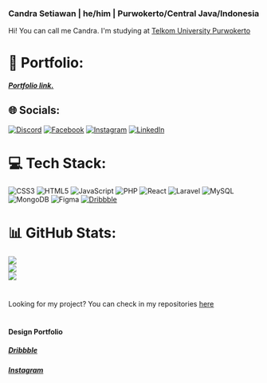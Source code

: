 ### Candra Setiawan | he/him | Purwokerto/Central Java/Indonesia
Hi! You can call me Candra. I'm studying at <a href="#">Telkom University Purwokerto<a/>

# 👤 Portfolio:
##### <a href="https://www.canwave.site/" target="blank">Portfolio link.<a>

## 🌐 Socials:
[![Discord](https://img.shields.io/badge/Discord-%237289DA.svg?logo=discord&logoColor=white)](https://discord.com/users/911938523593068564) [![Facebook](https://img.shields.io/badge/Facebook-%231877F2.svg?logo=Facebook&logoColor=white)](https://www.facebook.com/chandra.setyawan.7146/) [![Instagram](https://img.shields.io/badge/Instagram-%23E4405F.svg?logo=Instagram&logoColor=white)](https://instagram.com/can_setiawan) [![LinkedIn](https://img.shields.io/badge/LinkedIn-%230077B5.svg?logo=linkedin&logoColor=white)](https://www.linkedin.com/in/candra-setiawan-783857253/) 

# 💻 Tech Stack:
![CSS3](https://img.shields.io/badge/css3-%231572B6.svg?style=for-the-badge&logo=css3&logoColor=white) ![HTML5](https://img.shields.io/badge/html5-%23E34F26.svg?style=for-the-badge&logo=html5&logoColor=white) ![JavaScript](https://img.shields.io/badge/javascript-%23323330.svg?style=for-the-badge&logo=javascript&logoColor=%23F7DF1E) ![PHP](https://img.shields.io/badge/php-%23777BB4.svg?style=for-the-badge&logo=php&logoColor=white) ![React](https://img.shields.io/badge/react-%2320232a.svg?style=for-the-badge&logo=react&logoColor=%2361DAFB) ![Laravel](https://img.shields.io/badge/laravel-%23FF2D20.svg?style=for-the-badge&logo=laravel&logoColor=white) ![MySQL](https://img.shields.io/badge/mysql-%2300f.svg?style=for-the-badge&logo=mysql&logoColor=white) ![MongoDB](https://img.shields.io/badge/MongoDB-%234ea94b.svg?style=for-the-badge&logo=mongodb&logoColor=white) 	![Figma](https://img.shields.io/badge/figma-%23F24E1E.svg?style=for-the-badge&logo=figma&logoColor=white) [![Dribbble](https://img.shields.io/badge/Dribbble-EA4C89?style=for-the-badge&logo=dribbble&logoColor=white)](https://dribbble.com/DesignByCandra)
# 📊 GitHub Stats:
![](https://github-readme-stats.vercel.app/api?username=CandraDev23&theme=dark&hide_border=false&include_all_commits=false&count_private=false)<br/>
![](https://github-readme-streak-stats.herokuapp.com/?user=CandraDev23&theme=dark&hide_border=false)<br/>
![](https://github-readme-stats.vercel.app/api/top-langs/?username=CandraDev23&theme=dark&hide_border=false&include_all_commits=false&count_private=false&layout=compact)

#

Looking for my project? You can check in my repositories <a href="https://github.com/CandraDev23?tab=repositories">here<a/>
  
#

#### Design Portfolio

##### <a href="https://dribbble.com/DesignByCandra">Dribbble<a>
##### <a href="https://www.instagram.com/designbycandra/">Instagram<a>
